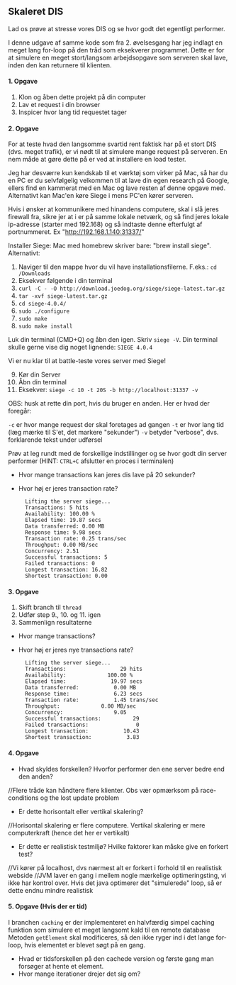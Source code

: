 ## Skaleret DIS
Lad os prøve at stresse vores DIS og se hvor godt det egentligt performer.

I denne udgave af samme kode som fra 2. øvelsesgang har jeg indlagt en meget lang for-loop på den tråd som eksekverer programmet.
Dette er for at simulere en meget stort/langsom arbejdsopgave som serveren skal lave, inden den kan returnere til klienten.

#### 1. Opgave
1. Klon og åben dette projekt på din computer
2. Lav et request i din browser
3. Inspicer hvor lang tid requestet tager

#### 2. Opgave
For at teste hvad den langsomme svartid rent faktisk har på et stort DIS (dvs. meget trafik), er vi nødt til at simulere mange request på serveren.
En nem måde at gøre dette på er ved at installere en load tester.

Jeg har desværre kun kendskab til et værktøj som virker på Mac, så har du en PC  er du selvfølgelig velkommen til at lave din egen 
research på Google, ellers find en kammerat med en Mac og lave resten af denne opgave med.
Alternativt kan Mac'en køre Siege i mens PC'en kører serveren.

Hvis i ønsker at kommunikere med hinandens computere, skal i slå jeres firewall fra, sikre jer at i er på samme lokale netværk, og så find jeres lokale ip-adresse (starter med 192.168) og så indtaste denne efterfulgt af portnummeret. Ex "http://192.168.1.140:31337/"

Installer Siege:
Mac med homebrew skriver bare: "brew install siege".
Alternativt:
1. Naviger til den mappe hvor du vil have installationsfilerne. F.eks.: `cd /Downloads`
2. Eksekver følgende i din terminal
3. `curl -C - -O http://download.joedog.org/siege/siege-latest.tar.gz`
4. `tar -xvf siege-latest.tar.gz`
5. `cd siege-4.0.4/`
6. `sudo ./configure`
7. `sudo make`
8. `sudo make install`

Luk din terminal (CMD+Q) og åbn den igen. 
Skriv `siege -V`. Din terminal skulle gerne vise dig noget lignende: `SIEGE 4.0.4`  

Vi er nu klar til at battle-teste vores server med Siege!

9. Kør din Server
10. Åbn din terminal
11. Eksekver: `siege -c 10 -t 20S -b http://localhost:31337 -v`

OBS: husk at rette din port, hvis du bruger en anden. Her er hvad der foregår:

`-c` er hvor mange request der skal foretages ad gangen
`-t` er hvor lang tid (læg mærke til S'et, det markere "sekunder")
`-v` betyder "verbose", dvs. forklarende tekst under udførsel

Prøv at leg rundt med de forskellige indstillinger og se hvor godt din server performer (HINT: `CTRL+C` afslutter en proces i terminalen)

- Hvor mange transactions kan jeres dis lave på 20 sekunder?
- Hvor høj er jeres transaction rate?
    
        Lifting the server siege...
        Transactions: 5 hits
        Availability: 100.00 %
        Elapsed time: 19.87 secs
        Data transferred: 0.00 MB
        Response time: 9.98 secs
        Transaction rate: 0.25 trans/sec
        Throughput: 0.00 MB/sec
        Concurrency: 2.51
        Successful transactions: 5
        Failed transactions: 0
        Longest transaction: 16.82
        Shortest transaction: 0.00

#### 3. Opgave
1. Skift branch til `thread`
2. Udfør step 9., 10. og 11. igen
3. Sammenlign resultaterne

- Hvor mange transactions?
- Hvor høj er jeres nye transactions rate?

        Lifting the server siege...
        Transactions:		          29 hits
        Availability:		      100.00 %
        Elapsed time:		       19.97 secs
        Data transferred:	        0.00 MB
        Response time:		        6.23 secs
        Transaction rate:	        1.45 trans/sec
        Throughput:		        0.00 MB/sec
        Concurrency:		        9.05
        Successful transactions:          29
        Failed transactions:	           0
        Longest transaction:	       10.43
        Shortest transaction:	        3.83

#### 4. Opgave
- Hvad skyldes forskellen? Hvorfor performer den ene server bedre end den anden?

//Flere tråde kan håndtere flere klienter. Obs vær opmærksom på race-conditions og the lost update problem
- Er dette horisontalt eller vertikal skalering?

//Horisontal skalering er flere computere. Vertikal skalering er mere computerkraft (hence det her er vertikalt)
- Er dette er realistisk testmiljø? Hvilke faktorer kan måske give en forkert test?

//Vi kører på localhost, dvs nærmest alt er forkert i forhold til en realistisk webside
//JVM laver en gang i mellem nogle mærkelige optimeringsting, vi ikke har kontrol over. Hvis det java optimerer det "simulerede" loop, så er dette endnu mindre realistisk

#### 5. Opgave (Hvis der er tid)
I branchen `caching` er der implementeret en halvfærdig simpel caching funktion som simulere et meget langsomt kald til en remote database
Metoden `getElement` skal modificeres, så den ikke ryger ind i det lange for-loop, hvis elementet er blevet søgt på en gang.

- Hvad er tidsforskellen på den cachede version og første gang man forsøger at hente et element.
- Hvor mange iterationer drejer det sig om?
 
